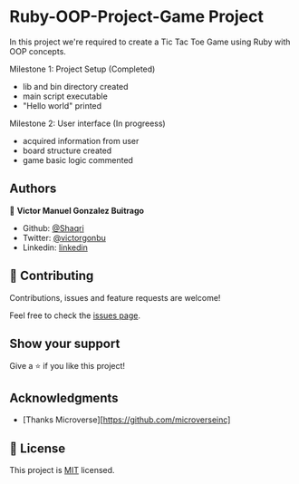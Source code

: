 # Ruby-OOP-Project-Game Project
In this project we're required to create a Tic Tac Toe Game using Ruby with OOP concepts.

Milestone 1: Project Setup  (Completed)

- lib and bin  directory created    
- main script executable    
- "Hello world" printed

Milestone 2: User interface (In progreess)

- acquired information from user
- board structure created   
- game basic logic commented


## Authors

👤 **Victor Manuel Gonzalez Buitrago**

- Github: [@Shaqri](https://github.com/Shaqri)
- Twitter: [@victorgonbu](https://twitter.com/victorgonbu)
- Linkedin: [linkedin](https://www.linkedin.com/in/victor-manuel-gonzalez-buitrago-8704731a5/)


## 🤝 Contributing

Contributions, issues and feature requests are welcome!

Feel free to check the [issues page](issues/).

## Show your support

Give a ⭐️ if you like this project!

## Acknowledgments

- [Thanks Microverse][https://github.com/microverseinc]

## 📝 License

This project is [MIT](LICENSE) licensed.
